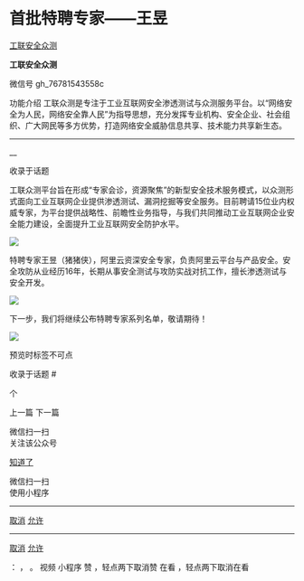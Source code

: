 #  首批特聘专家——王昱

[ 工联安全众测 ](javascript:void\(0\);)

**工联安全众测** ![]()

微信号 gh_76781543558c

功能介绍
工联众测是专注于工业互联网安全渗透测试与众测服务平台。以“网络安全为人民，网络安全靠人民”为指导思想，充分发挥专业机构、安全企业、社会组织、广大网民等多方优势，打造网络安全威胁信息共享、技术能力共享新生态。

____

__

收录于话题

工联众测平台旨在形成“专家会诊，资源聚焦”的新型安全技术服务模式，以众测形式面向工业互联网企业提供渗透测试、漏洞挖掘等安全服务。目前聘请15位业内权威专家，为平台提供战略性、前瞻性业务指导，与我们共同推动工业互联网企业安全能力建设，全面提升工业互联网安全防护水平。

![](http://hk-proxy.gitwarp.com/https://raw.githubusercontent.com/tuchuang9/tc1/refs/heads/main/public/20220323201120.png)

特聘专家王昱（猪猪侠），阿里云资深安全专家，负责阿里云平台与产品安全。安全攻防从业经历16年，长期从事安全测试与攻防实战对抗工作，擅长渗透测试与安全开发。  

![](http://hk-proxy.gitwarp.com/https://raw.githubusercontent.com/tuchuang9/tc1/refs/heads/main/public/20220323201133.png)

  
下一步，我们将继续公布特聘专家系列名单，敬请期待！

  

![](http://hk-proxy.gitwarp.com/https://raw.githubusercontent.com/tuchuang9/tc1/refs/heads/main/public/20220323201136.png)

预览时标签不可点

收录于话题 #

 个

上一篇 下一篇

微信扫一扫  
关注该公众号

[知道了](javascript:;)

微信扫一扫  
使用小程序

****

[取消](javascript:void\(0\);) [允许](javascript:void\(0\);)

****

[取消](javascript:void\(0\);) [允许](javascript:void\(0\);)

： ， 。 视频 小程序 赞 ，轻点两下取消赞 在看 ，轻点两下取消在看

